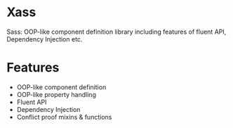 Xass
====

Sass: OOP-like component definition library including features of fluent API, Dependency Injection etc.

Features
========

  * OOP-like component definition
  * OOP-like property handling
  * Fluent API
  * Dependency Injection
  * Conflict proof mixins & functions
